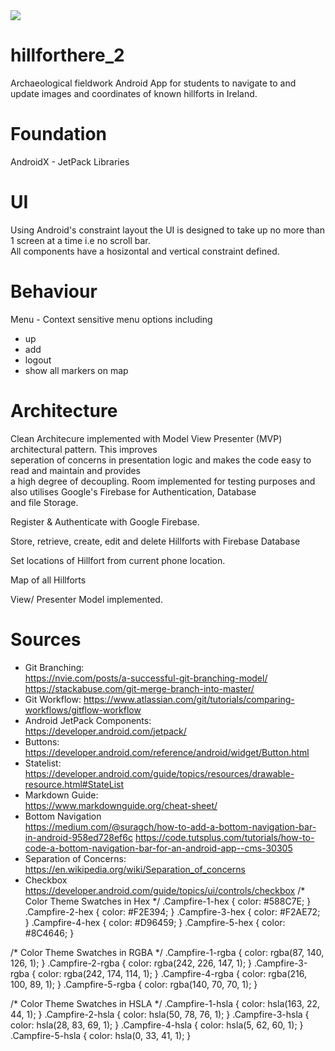 
<img src="https://res.cloudinary.com/jimtheenchanter/image/upload/v1576664371/HillfortHere/hillforthere2-splash-readme.jpg" />



# hillforthere_2
Archaeological fieldwork Android App for students to navigate to and update images and coordinates of known hillforts in Ireland.

# Foundation
AndroidX - JetPack Libraries

# UI
Using Android's constraint layout the UI is designed to take up no more than 1 screen at a time i.e no scroll bar.  
All components have a hosizontal and vertical constraint defined.

# Behaviour
Menu - Context sensitive menu options including

- up
- add
- logout
- show all markers on map




# Architecture
Clean Architecure implemented with Model View Presenter (MVP) architectural pattern. This improves   
seperation of concerns in presentation logic and makes the code easy to read and maintain and provides   
a high degree of decoupling.
Room implemented for testing purposes and also utilises Google's Firebase for Authentication, Database  
and file Storage.

Register & Authenticate with Google Firebase.

Store, retrieve, create, edit and delete Hillforts with Firebase Database

Set locations of Hillfort from current phone location.

Map of all Hillforts

View/ Presenter Model  implemented.

# Sources
- Git Branching:  
https://nvie.com/posts/a-successful-git-branching-model/
https://stackabuse.com/git-merge-branch-into-master/
- Git Workflow: 
https://www.atlassian.com/git/tutorials/comparing-workflows/gitflow-workflow
- Android JetPack Components:    
https://developer.android.com/jetpack/
- Buttons:    
https://developer.android.com/reference/android/widget/Button.html
- Statelist:  
https://developer.android.com/guide/topics/resources/drawable-resource.html#StateList
- Markdown Guide:  
https://www.markdownguide.org/cheat-sheet/
- Bottom Navigation  
https://medium.com/@suragch/how-to-add-a-bottom-navigation-bar-in-android-958ed728ef6c
https://code.tutsplus.com/tutorials/how-to-code-a-bottom-navigation-bar-for-an-android-app--cms-30305
- Separation of Concerns:  
https://en.wikipedia.org/wiki/Separation_of_concerns
- Checkbox  
https://developer.android.com/guide/topics/ui/controls/checkbox
/* Color Theme Swatches in Hex */
.Campfire-1-hex { color: #588C7E; }
.Campfire-2-hex { color: #F2E394; }
.Campfire-3-hex { color: #F2AE72; }
.Campfire-4-hex { color: #D96459; }
.Campfire-5-hex { color: #8C4646; }

/* Color Theme Swatches in RGBA */
.Campfire-1-rgba { color: rgba(87, 140, 126, 1); }
.Campfire-2-rgba { color: rgba(242, 226, 147, 1); }
.Campfire-3-rgba { color: rgba(242, 174, 114, 1); }
.Campfire-4-rgba { color: rgba(216, 100, 89, 1); }
.Campfire-5-rgba { color: rgba(140, 70, 70, 1); }

/* Color Theme Swatches in HSLA */
.Campfire-1-hsla { color: hsla(163, 22, 44, 1); }
.Campfire-2-hsla { color: hsla(50, 78, 76, 1); }
.Campfire-3-hsla { color: hsla(28, 83, 69, 1); }
.Campfire-4-hsla { color: hsla(5, 62, 60, 1); }
.Campfire-5-hsla { color: hsla(0, 33, 41, 1); }


<palette>
<color name='Campfire-1' rgb='588C7E' r='87' g='140' b='126' />
<color name='Campfire-2' rgb='F2E394' r='242' g='226' b='147' />
<color name='Campfire-3' rgb='F2AE72' r='242' g='174' b='114' />
<color name='Campfire-4' rgb='D96459' r='216' g='100' b='89' />
<color name='Campfire-5' rgb='8C4646' r='140' g='70' b='70' />
</palette>